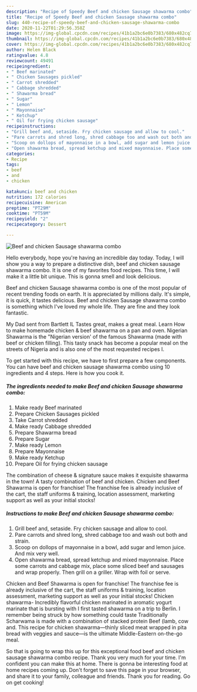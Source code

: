 ```yaml
---
description: "Recipe of Speedy Beef and chicken Sausage shawarma combo"
title: "Recipe of Speedy Beef and chicken Sausage shawarma combo"
slug: 440-recipe-of-speedy-beef-and-chicken-sausage-shawarma-combo
date: 2020-11-22T01:29:56.358Z
image: https://img-global.cpcdn.com/recipes/41b1a2bc6e0b7383/680x482cq70/beef-and-chicken-sausage-shawarma-combo-recipe-main-photo.jpg
thumbnail: https://img-global.cpcdn.com/recipes/41b1a2bc6e0b7383/680x482cq70/beef-and-chicken-sausage-shawarma-combo-recipe-main-photo.jpg
cover: https://img-global.cpcdn.com/recipes/41b1a2bc6e0b7383/680x482cq70/beef-and-chicken-sausage-shawarma-combo-recipe-main-photo.jpg
author: Helen Black
ratingvalue: 4.8
reviewcount: 49491
recipeingredient:
- " Beef marinated"
- " Chicken Sausages pickled"
- " Carrot shredded"
- " Cabbage shredded"
- " Shawarma bread"
- " Sugar"
- " Lemon"
- " Mayonnaise"
- " Ketchup"
- " Oil for frying chicken sausage"
recipeinstructions:
- "Grill beef and, setaside. Fry chicken sausage and allow to cool."
- "Pare carrots and shred long, shred cabbage too and wash out both and strain."
- "Scoop on dollops of mayonnaise in a bowl, add sugar and lemon juice. And mix very well."
- "Open shawarma bread, spread ketchup and mixed mayonnaise. Place some carrots and cabbage mix, place some sliced beef and sausages and wrap properly. Then grill on a griller. Wrap with foil or serve."
categories:
- Recipe
tags:
- beef
- and
- chicken

katakunci: beef and chicken 
nutrition: 172 calories
recipecuisine: American
preptime: "PT29M"
cooktime: "PT59M"
recipeyield: "2"
recipecategory: Dessert

---
```



![Beef and chicken Sausage shawarma combo](https://img-global.cpcdn.com/recipes/41b1a2bc6e0b7383/680x482cq70/beef-and-chicken-sausage-shawarma-combo-recipe-main-photo.jpg)

Hello everybody, hope you're having an incredible day today. Today, I will show you a way to prepare a distinctive dish, beef and chicken sausage shawarma combo. It is one of my favorites food recipes. This time, I will make it a little bit unique. This is gonna smell and look delicious.

Beef and chicken Sausage shawarma combo is one of the most popular of recent trending foods on earth. It is appreciated by millions daily. It's simple, it is quick, it tastes delicious. Beef and chicken Sausage shawarma combo is something which I've loved my whole life. They are fine and they look fantastic.

My Dad sent from Bartlett IL Tastes great, makes a great meal. Learn How to make homemade chicken &amp; beef shawarma on a pan and oven. Nigerian Shawarma is the &#34;Nigerian version&#39; of the famous Shawarma (made with beef or chicken filling). This tasty snack has become a popular meal on the streets of Nigeria and is also one of the most requested recipes I.


To get started with this recipe, we have to first prepare a few components. You can have beef and chicken sausage shawarma combo using 10 ingredients and 4 steps. Here is how you cook it.

<!--inarticleads1-->

##### The ingredients needed to make Beef and chicken Sausage shawarma combo:

1. Make ready  Beef marinated
1. Prepare  Chicken Sausages pickled
1. Take  Carrot shredded
1. Make ready  Cabbage shredded
1. Prepare  Shawarma bread
1. Prepare  Sugar
1. Make ready  Lemon
1. Prepare  Mayonnaise
1. Make ready  Ketchup
1. Prepare  Oil for frying chicken sausage


The combination of cheese &amp; signature sauce makes it exquisite shawarma in the town! A tasty combination of beef and chicken. Chicken and Beef Shawarma is open for franchise! The franchise fee is already inclusive of the cart, the staff uniforms &amp; training, location assessment, marketing support as well as your initial stocks! 

<!--inarticleads2-->

##### Instructions to make Beef and chicken Sausage shawarma combo:

1. Grill beef and, setaside. Fry chicken sausage and allow to cool.
1. Pare carrots and shred long, shred cabbage too and wash out both and strain.
1. Scoop on dollops of mayonnaise in a bowl, add sugar and lemon juice. And mix very well.
1. Open shawarma bread, spread ketchup and mixed mayonnaise. Place some carrots and cabbage mix, place some sliced beef and sausages and wrap properly. Then grill on a griller. Wrap with foil or serve.


Chicken and Beef Shawarma is open for franchise! The franchise fee is already inclusive of the cart, the staff uniforms &amp; training, location assessment, marketing support as well as your initial stocks! Chicken shawarma- Incredibly flavorful chicken marinated in aromatic yogurt marinate that is bursting with I first tasted shawarma on a trip to Berlin. I remember being struck by how something could taste Traditionally Scharwama is made with a combination of stacked protein Beef (lamb, cow and. This recipe for chicken shawarma—thinly sliced meat wrapped in pita bread with veggies and sauce—is the ultimate Middle-Eastern on-the-go meal. 

So that is going to wrap this up for this exceptional food beef and chicken sausage shawarma combo recipe. Thank you very much for your time. I'm confident you can make this at home. There is gonna be interesting food at home recipes coming up. Don't forget to save this page in your browser, and share it to your family, colleague and friends. Thank you for reading. Go on get cooking!
